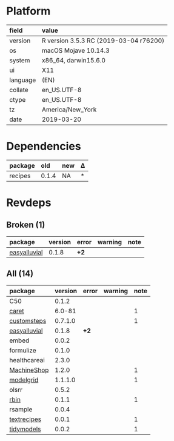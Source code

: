 # Platform

|field    |value                                  |
|:--------|:--------------------------------------|
|version  |R version 3.5.3 RC (2019-03-04 r76200) |
|os       |macOS Mojave 10.14.3                   |
|system   |x86_64, darwin15.6.0                   |
|ui       |X11                                    |
|language |(EN)                                   |
|collate  |en_US.UTF-8                            |
|ctype    |en_US.UTF-8                            |
|tz       |America/New_York                       |
|date     |2019-03-20                             |

# Dependencies

|package |old   |new |Δ  |
|:-------|:-----|:---|:--|
|recipes |0.1.4 |NA  |*  |

# Revdeps

## Broken (1)

|package                                  |version |error  |warning |note |
|:----------------------------------------|:-------|:------|:-------|:----|
|[easyalluvial](problems.md#easyalluvial) |0.1.8   |__+2__ |        |     |

## All (14)

|package                                  |version |error  |warning |note |
|:----------------------------------------|:-------|:------|:-------|:----|
|C50                                      |0.1.2   |       |        |     |
|[caret](problems.md#caret)               |6.0-81  |       |        |1    |
|[customsteps](problems.md#customsteps)   |0.7.1.0 |       |        |1    |
|[easyalluvial](problems.md#easyalluvial) |0.1.8   |__+2__ |        |     |
|embed                                    |0.0.2   |       |        |     |
|formulize                                |0.1.0   |       |        |     |
|healthcareai                             |2.3.0   |       |        |     |
|[MachineShop](problems.md#machineshop)   |1.2.0   |       |        |1    |
|[modelgrid](problems.md#modelgrid)       |1.1.1.0 |       |        |1    |
|olsrr                                    |0.5.2   |       |        |     |
|[rbin](problems.md#rbin)                 |0.1.1   |       |        |1    |
|rsample                                  |0.0.4   |       |        |     |
|[textrecipes](problems.md#textrecipes)   |0.0.1   |       |        |1    |
|[tidymodels](problems.md#tidymodels)     |0.0.2   |       |        |1    |

